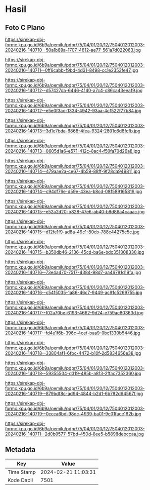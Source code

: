 # Hasil

## Foto C Plano

https://sirekap-obj-formc.kpu.go.id/6b9a/pemilu/pdpr/75/04/01/20/12/7504012012003-20240216-140710--50a1b89a-1707-4612-ae77-561a7d022063.jpg

https://sirekap-obj-formc.kpu.go.id/6b9a/pemilu/pdpr/75/04/01/20/12/7504012012003-20240216-140711--0ff6cabb-f9bd-4d31-8498-cc1e2353fe47.jpg

https://sirekap-obj-formc.kpu.go.id/6b9a/pemilu/pdpr/75/04/01/20/12/7504012012003-20240216-140712--d57427da-6446-4140-a7c4-c86ca43eeaf9.jpg

https://sirekap-obj-formc.kpu.go.id/6b9a/pemilu/pdpr/75/04/01/20/12/7504012012003-20240216-140712--e5e0f3ac-1334-4942-93aa-4cf522f77b84.jpg

https://sirekap-obj-formc.kpu.go.id/6b9a/pemilu/pdpr/75/04/01/20/12/7504012012003-20240216-140713--3d1e7bda-6868-4fea-9324-2801c6d8fcfb.jpg

https://sirekap-obj-formc.kpu.go.id/6b9a/pemilu/pdpr/75/04/01/20/12/7504012012003-20240216-140713--0605d1a6-e571-412c-8ac4-f50fa70d26a8.jpg

https://sirekap-obj-formc.kpu.go.id/6b9a/pemilu/pdpr/75/04/01/20/12/7504012012003-20240216-140714--479aae2a-ce67-4b59-88ff-9f28da949811.jpg

https://sirekap-obj-formc.kpu.go.id/6b9a/pemilu/pdpr/75/04/01/20/12/7504012012003-20240216-140714--c94df76e-d59e-43ea-b8cd-081589165819.jpg

https://sirekap-obj-formc.kpu.go.id/6b9a/pemilu/pdpr/75/04/01/20/12/7504012012003-20240216-140715--e52a2d20-b828-47e6-ab40-b8d86a4caaac.jpg

https://sirekap-obj-formc.kpu.go.id/6b9a/pemilu/pdpr/75/04/01/20/12/7504012012003-20240216-140715--d12fe1f9-ad8a-49c1-80cb-788c44275c5c.jpg

https://sirekap-obj-formc.kpu.go.id/6b9a/pemilu/pdpr/75/04/01/20/12/7504012012003-20240216-140715--b350db46-2136-45cd-ba6e-bdc351308330.jpg

https://sirekap-obj-formc.kpu.go.id/6b9a/pemilu/pdpr/75/04/01/20/12/7504012012003-20240216-140716--73e4a470-7517-4384-98d7-aa46781d19fa.jpg

https://sirekap-obj-formc.kpu.go.id/6b9a/pemilu/pdpr/75/04/01/20/12/7504012012003-20240216-140716--c5415035-1a86-46c7-9449-ac91c5269755.jpg

https://sirekap-obj-formc.kpu.go.id/6b9a/pemilu/pdpr/75/04/01/20/12/7504012012003-20240216-140717--f02a70be-6193-4662-9d24-e759ac80363d.jpg

https://sirekap-obj-formc.kpu.go.id/6b9a/pemilu/pdpr/75/04/01/20/12/7504012012003-20240216-140717--fd4e1f6b-396c-4cef-baa9-0bc1330b5446.jpg

https://sirekap-obj-formc.kpu.go.id/6b9a/pemilu/pdpr/75/04/01/20/12/7504012012003-20240216-140718--33804af1-6fbc-4472-b10f-2d5834656e38.jpg

https://sirekap-obj-formc.kpu.go.id/6b9a/pemilu/pdpr/75/04/01/20/12/7504012012003-20240216-140718--59355504-d319-485b-a813-2ffac7352360.jpg

https://sirekap-obj-formc.kpu.go.id/6b9a/pemilu/pdpr/75/04/01/20/12/7504012012003-20240216-140719--879bdf8c-ad94-4844-b2d1-6b782d64567f.jpg

https://sirekap-obj-formc.kpu.go.id/6b9a/pemilu/pdpr/75/04/01/20/12/7504012012003-20240216-140719--0ccca6bd-98dc-4939-ba01-9c01face162b.jpg

https://sirekap-obj-formc.kpu.go.id/6b9a/pemilu/pdpr/75/04/01/20/12/7504012012003-20240216-140711--2d0b0577-57bd-450d-8ee5-b5898debccaa.jpg


## Metadata

| Key        | Value               |
| ---------- | ------------------- |
| Time Stamp | 2024-02-21 11:03:31 |
| Kode Dapil | 7501                |



